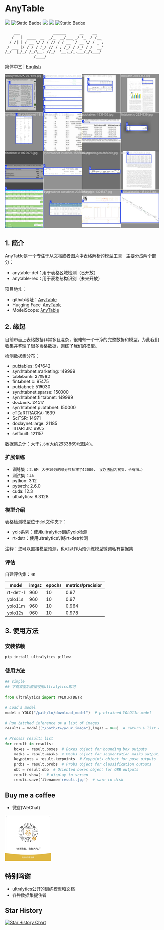 # AnyTable

<a href="https://huggingface.co/oriforge/anytable" target="_blank"><img src="https://img.shields.io/badge/%F0%9F%A4%97-HuggingFace-blue"></a>
<a href="https://www.modelscope.cn/models/oriforge/table" target="_blank"><img alt="Static Badge" src="https://img.shields.io/badge/%E9%AD%94%E6%90%AD-ModelScope-blue"></a>
<a href=""><img src="https://img.shields.io/badge/Python->=3.6-aff.svg"></a>
<a href=""><img src="https://img.shields.io/badge/OS-Linux%2C%20Win%2C%20Mac-pink.svg"></a>
<a href=""><img alt="Static Badge" src="https://img.shields.io/badge/engine-cpu_gpu_onnxruntime-blue"></a>

```
    ___               ______      __    __   
   /   |  ____  __  _/_  __/___ _/ /_  / /__ 
  / /| | / __ \/ / / // / / __ `/ __ \/ / _ \
 / ___ |/ / / / /_/ // / / /_/ / /_/ / /  __/
/_/  |_/_/ /_/\__, //_/  \__,_/_.___/_/\___/ 
             /____/                          

```

简体中文 | [English](./README_en.md)

<div align="left">
    <img src="./assets/sample1.jpg">
</div>


## 1. 简介

AnyTable是一个专注于从文档或者图片中表格解析的模型工具，主要分成两个部分：
- anytable-det：用于表格区域检测（已开放）
- anytable-rec：用于表格结构识别（未来开放）

项目地址：
- github地址：[AnyTable](https://github.com/oriforge/anytable)
- Hugging Face: [AnyTable](https://huggingface.co/oriforge/anytable)
- ModelScope: [AnyTable](https://www.modelscope.cn/models/oriforge/anytable)

## 2. 缘起

目前市面上表格数据非常多且混杂，很难有一个干净的完整数据和模型，为此我们收集并整理了很多表格数据，训练了我们的模型。

检测数据集分布：

- pubtables: 947642
- synthtabnet.marketing: 149999
- tablebank: 278582
- fintabnet.c: 97475
- pubtabnet: 519030
- synthtabnet.sparse: 150000
- synthtabnet.fintabnet: 149999
- docbank: 24517
- synthtabnet.pubtabnet: 150000
- cTDaRTRACKA: 1639
- SciTSR: 14971
- doclaynet.large: 21185
- IIITAR13K: 9905
- selfbuilt: 121157

数据集总计：大于`2.6M`(大约2633869张图片)。

### 扩展训练

- 训练集：`2.6M（大于10万的部分只抽样了42000， 没办法因为贫穷，卡有限。）`
- 测试集：`4k`
- python: 3.12
- pytorch: 2.6.0
- cuda: 12.3
- ultralytics: 8.3.128

### 模型介绍

表格检测模型位于det文件夹下：
- yolo系列：使用ultralytics训练yolo检测
- rt-detr：使用ultralytics训练rt-detr检测

注释：您可以直接模型预测，也可以作为预训练模型微调私有数据集

### 评估

自建评估集：`4K`

| model | imgsz | epochs | metrics/precision |
|---|---|---|---|
|rt-detr-l|960|10|0.97|
|yolo11s|960|10|0.97|
|yolo11m|960|10|0.964|
|yolo12s|960|10|0.978|


## 3. 使用方法

### 安装依赖

```bash
pip install ultralytics pillow
```

### 使用方法

```python
## simple
## 下载模型后直接使用ultralytics即可

from ultralytics import YOLO,RTDETR

# Load a model
model = YOLO("/path/to/download_model")  # pretrained YOLO11n model

# Run batched inference on a list of images
results = model(["/path/to/your_image"],imgsz = 960)  # return a list of Results objects

# Process results list
for result in results:
    boxes = result.boxes  # Boxes object for bounding box outputs
    masks = result.masks  # Masks object for segmentation masks outputs
    keypoints = result.keypoints  # Keypoints object for pose outputs
    probs = result.probs  # Probs object for classification outputs
    obb = result.obb  # Oriented boxes object for OBB outputs
    result.show()  # display to screen
    result.save(filename="result.jpg")  # save to disk

```

## Buy me a coffee

- 微信(WeChat)

<div align="left">
    <img src="./zanshan.jpg" width="30%" height="30%">
</div>

## 特别鸣谢
- ultralytics公开的训练模型和文档
- 各种数据集提供者

## Star History

[![Star History Chart](https://api.star-history.com/svg?repos=oriforge/anytable&type=Date)](https://www.star-history.com/#oriforge/anytable&Date)
